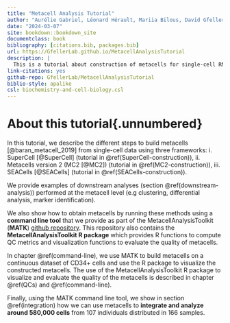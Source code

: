 ```yaml
---
title: "Metacell Analysis Tutorial"
author: "Aurélie Gabriel, Léonard Hérault, Mariia Bilous, David Gfeller"
date: "2024-03-07"
site: bookdown::bookdown_site
documentclass: book
bibliography: [citations.bib, packages.bib]
url: https://GfellerLab.github.io/MetacellAnalysisTutorial
description: |
  This is a tutorial about construction of metacells for single-cell RNA-seq data and analysis of metacells.
link-citations: yes
github-repo: GfellerLab/MetacellAnalysisTutorial
biblio-style: apalike
csl: biochemistry-and-cell-biology.csl
---
```


# About this tutorial{.unnumbered}

In this tutorial, we describe the different steps to build metacells [@baran_metacell_2019] from single-cell data using three frameworks:
i. SuperCell [@SuperCell] (tutorial in \@ref(SuperCell-construction)),
ii. Metacells version 2 (MC2 [@MC2]) (tutorial in \@ref(MC2-construction)),
iii. SEACells [@SEACells] (tutorial in \@ref(SEACells-construction)).

We provide examples of downstream analyses (section \@ref(downstream-analysis)) performed at the metacell level (e.g clustering, differential analysis, marker identification).

We also show how to obtain metacells by running these methods using a **command line tool** that we provide as part of the MetacellAnalysisToolkit (**MATK**) [github repository](https://github.com/GfellerLab/MetacellAnalysisToolkit).
This repository also contains the **MetacellAnalysisToolkit R package** which provides R functions to compute QC
metrics and visualization functions to evaluate the quality of metacells.

In chapter \@ref(command-line), we use MATK to build metacells on a continuous dataset of CD34+ cells and use the R package to visualize the constructed metacells.
The use of the MetacellAnalysisToolkit R package to visualize and evaluate the quality of the metacells is described in chapter \@ref(QCs) and \@ref(command-line).

Finally, using the MATK command line tool, we show in section \@ref(integration) how we can use metacells to **integrate and analyze around 580,000 cells** from 107 individuals distributed in 166 samples.
